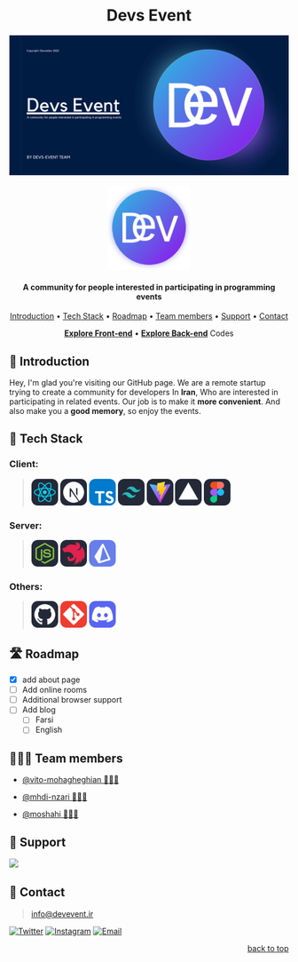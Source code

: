 <h1 align="center" id="devs-event">
  Devs Event
</h1>

<img src="1.png" alt="A community for people interested in participating in programming events">

<div align="center">
<br/>
<a href="https://github.com/othneildrew/Best-README-Template">
<img src="logo.svg" alt="Logo" width="150" height="150">
</a>
<h4 align="center"><strong>A community for people interested in participating in programming events</strong></h4>
<p align="center">
  <a href="#introduction">Introduction</a> •
  <a href="#tech-stack">Tech Stack</a> •
  <a href="#roadmap">Roadmap</a> •
  <a href="#team-members">Team members</a> •
  <a href="#support">Support</a> •
  <a href="#contact">Contact</a>
</p>
<a href="https://github.com/devsEvent/frontend"><strong>Explore Front-end</strong></a> •
<a href="https://github.com/devsEvent/backend"><strong>Explore Back-end</strong></a> Codes
</div>

<h2 id="introduction">
👋 Introduction
</h2>

<p>
Hey, I'm glad you're visiting our GitHub page. We are a remote startup trying to create a community for developers In <b>Iran</b>, Who are interested in participating in related events. Our job is to make it <b>more convenient</b>. And also make you a <b>good memory</b>, so enjoy the events.
</p>

<h2 id="tech-stack">
🤖 Tech Stack
</h2>

### Client:

> <img src="https://github.com/tandpfun/skill-icons/blob/main/icons/React-Dark.svg" width="48" title="React.Js">  <img src="https://github.com/tandpfun/skill-icons/blob/main/icons/NextJS-Dark.svg" width="48" title="Next.Js">   <img src="https://github.com/tandpfun/skill-icons/blob/main/icons/TypeScript.svg" width="48" title="TypeScript">   <img src="https://github.com/tandpfun/skill-icons/blob/main/icons/TailwindCSS-Dark.svg" width="48" title="TailWindCss">   <img src="https://github.com/tandpfun/skill-icons/blob/main/icons/Vite-Dark.svg" width="48"  title="Vite">  <img src="https://github.com/tandpfun/skill-icons/blob/main/icons/Vercel-Dark.svg" width="48"  title="Vercel">  <img src="https://github.com/tandpfun/skill-icons/blob/main/icons/Figma-Dark.svg" width="48"  title="Figma">

### Server: 

> <img src="https://github.com/tandpfun/skill-icons/blob/main/icons/NodeJS-Dark.svg" width="48" title="NodeJS">  <img src="https://github.com/tandpfun/skill-icons/blob/main/icons/NestJS-Dark.svg" width="48" title="NestJS">   <img src="https://github.com/tandpfun/skill-icons/blob/main/icons/Prisma.svg" width="48" title="Prisma">

### Others:

> <img src="https://github.com/tandpfun/skill-icons/blob/main/icons/Github-Dark.svg" width="48" title="Github">  <img src="https://github.com/tandpfun/skill-icons/blob/main/icons/Git.svg" width="48" title="Git">   <img src="https://github.com/tandpfun/skill-icons/blob/main/icons/Discord.svg" width="48" title="Discord">

<h2 id="roadmap">
🛣️ Roadmap
</h2>

- [x] add about page
- [ ] Add online rooms
- [ ] Additional browser support
- [ ] Add blog
    - [ ] Farsi
    - [ ] English

<h2 id="team-members">
👨🏻‍💻 Team members
</h2>

- [@vito-mohagheghian 👨🏻‍💻](https://www.github.com/vito-mohagheghian)

- [@mhdi-nzari 👨🏻‍💻](https://www.github.com/mhdi-nzari)

- [@moshahi 👨🏻‍💻](https://www.github.com/moshahi)


<h2 id="support">
💸 Support
</h2>

<a href="https://coffeebede.ir/buycoffee/vitovito">
<img src="https://img.shields.io/badge/buy_us_a_coffee-5D67E6?&style=for-the-badge&logo=buy-me-a-coffee&logoColor=white" />
</a>

<h2 id="contact">
🦜 Contact
</h2>

> info@devevent.ir

<a href="https://twitter.com/hereisvito" target="_blank"><img alt="Twitter" src="https://img.shields.io/badge/twitter-39A0E3.svg?&style=for-the-badge&logo=twitter&logoColor=white" /></a>   <a href="https://www.instagram.com/vito.mohagheghian/" target="_blank"><img alt="Instagram" src="https://img.shields.io/badge/Instargam-5D67E6?&style=for-the-badge&logo=instagram&logoColor=white" /></a> <a href="info@devevent.ir" target="_blank"><img alt="Email" src="https://img.shields.io/badge/Email-802FE9?&style=for-the-badge&logo=gmail&logoColor=white" /></a>

<p align="right"><a href="#devs-event">back to top</a></p>

